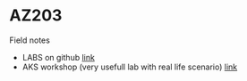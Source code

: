# AZ203

Field notes

* LABS on github [link](https://github.com/MicrosoftLearning/AZ-203-DevelopingSolutionsforMicrosoftAzure/releases/latest)
* AKS workshop (very usefull lab with real life scenario) [link](https://aksworkshop.io/)
